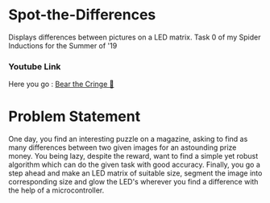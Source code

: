 # Spot-the-Differences
Displays differences between pictures on a LED matrix. 
Task 0 of my Spider Inductions for the Summer of '19
### Youtube Link
Here you go : [Bear the Cringe 🤣](https://www.youtube.com/watch?v=W3XFHgI8PFY)

# Problem Statement 
One day, you find an interesting puzzle on a magazine, asking to find as
many differences between two given images for an astounding prize money. You
being lazy, despite the reward, want to find a simple yet robust algorithm which
can do the given task with good accuracy. Finally, you go a step ahead and
make an LED matrix of suitable size, segment the image into corresponding size
and glow the LED's wherever you find a difference with the help of a
microcontroller.
